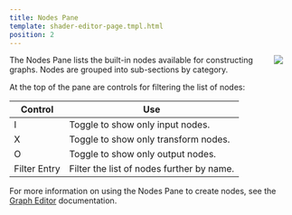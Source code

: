 ```yaml
---
title: Nodes Pane
template: shader-editor-page.tmpl.html
position: 2
---
```


<img src="/images/shader-editor/nodes-pane.png" style="float: right; padding: 20px; padding-top: 0px;"></img>

The Nodes Pane lists the built-in nodes available for constructing graphs. Nodes are grouped into sub-sections by category.

At the top of the pane are controls for filtering the list of nodes:

| Control | Use |
|---|---|
| I | Toggle to show only input nodes. |
| X | Toggle to show only transform nodes. |
| O | Toggle to show only output nodes.
| Filter Entry | Filter the list of nodes further by name. |

For more information on using the Nodes Pane to create nodes, see the [Graph Editor][1] documentation.

[1]: /shader-editor/window-layout/graph-editor